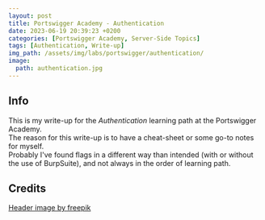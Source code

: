 ```yaml
---
layout: post
title: Portswigger Academy - Authentication
date: 2023-06-19 20:39:23 +0200
categories: [Portswigger Academy, Server-Side Topics]
tags: [Authentication, Write-up]
img_path: /assets/img/labs/portswigger/authentication/
image:
  path: authentication.jpg
---
```


## Info

This is my write-up for the *Authentication* learning path at the Portswigger Academy.\
The reason for this write-up is to have a cheat-sheet or some go-to notes for myself.\
Probably I've found flags in a different way than intended (with or without the use of BurpSuite), and not always in the order of learning path.

## Credits

[Header image by freepik](https://www.freepik.com/free-vector/gradient-ssl-illustration_22112339.htm)

